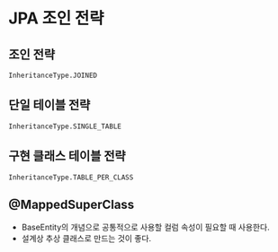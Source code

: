 # JPA 조인 전략

## 조인 전략
```InheritanceType.JOINED```

## 단일 테이블 전략
```InheritanceType.SINGLE_TABLE```

## 구현 클래스 테이블 전략
```InheritanceType.TABLE_PER_CLASS```

## @MappedSuperClass
- BaseEntity의 개념으로 공통적으로 사용할 컬럼 속성이 필요할 때 사용한다.
- 설계상 추상 클래스로 만드는 것이 좋다.